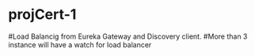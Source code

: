 # projCert-1
#Load Balancig from Eureka Gateway and Discovery client.
#More than 3 instance will have a watch for load balancer
